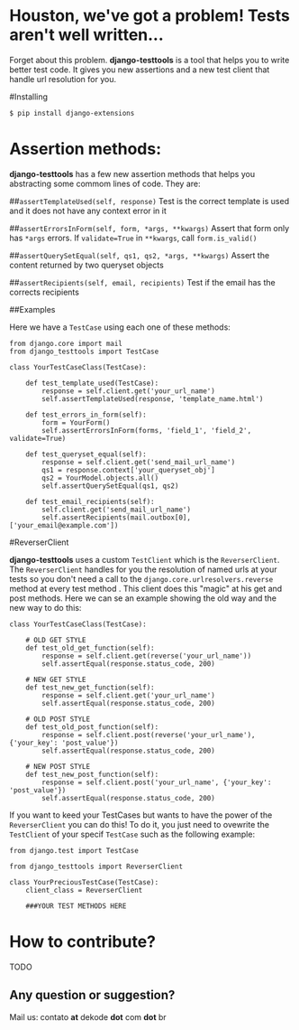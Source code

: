 # Houston, we've got a problem! Tests aren't well written...

Forget about this problem. **django-testtools** is a tool that helps you to write better test code. It gives you new assertions and a new test client that handle url resolution for you.

#Installing

    $ pip install django-extensions

# Assertion methods:

**django-testtools** has a few new assertion methods that helps you abstracting some commom lines of code. They are:

##```assertTemplateUsed(self, response)```
Test is the correct template is used and it does not have any context error in it

##```assertErrorsInForm(self, form, *args, **kwargs)```
Assert that form only has `*args` errors.  If `validate=True` in `**kwargs`, call `form.is_valid()`

##```assertQuerySetEqual(self, qs1, qs2, *args, **kwargs)```
Assert the content returned by two queryset objects

##```assertRecipients(self, email, recipients)```
Test if the email has the corrects recipients

##Examples

Here we have a `TestCase` using each one of these methods:

    from django.core import mail
    from django_testtools import TestCase

    class YourTestCaseClass(TestCase):

        def test_template_used(TestCase):
            response = self.client.get('your_url_name')
            self.assertTemplateUsed(response, 'template_name.html')

        def test_errors_in_form(self):
            form = YourForm()
            self.assertErrorsInForm(forms, 'field_1', 'field_2', validate=True)

        def test_queryset_equal(self):
            response = self.client.get('send_mail_url_name')
            qs1 = response.context['your_queryset_obj']
            qs2 = YourModel.objects.all()
            self.assertQuerySetEqual(qs1, qs2)

        def test_email_recipients(self):
            self.client.get('send_mail_url_name')
            self.assertRecipients(mail.outbox[0], ['your_email@example.com'])


#ReverserClient

**django-testtools** uses a custom `TestClient` which is the `ReverserClient`. The `ReverserClient` handles for you the resolution of named urls at your tests so you don't need a call to the `django.core.urlresolvers.reverse` method at every test method . This client does this "magic" at his get and post methods. Here we can se an example showing the old way and the new way to do this:

    class YourTestCaseClass(TestCase):

        # OLD GET STYLE
        def test_old_get_function(self):
            response = self.client.get(reverse('your_url_name'))
            self.assertEqual(response.status_code, 200)

        # NEW GET STYLE
        def test_new_get_function(self):
            response = self.client.get('your_url_name')
            self.assertEqual(response.status_code, 200)

        # OLD POST STYLE
        def test_old_post_function(self):
            response = self.client.post(reverse('your_url_name'), {'your_key': 'post_value'})
            self.assertEqual(response.status_code, 200)

        # NEW POST STYLE
        def test_new_post_function(self):
            response = self.client.post('your_url_name', {'your_key': 'post_value'})
            self.assertEqual(response.status_code, 200)


If you want to keed your TestCases but wants to have the power of the `ReverserClient` you can do this! To do it, you just need to ovewrite the `TestClient` of your specif `TestCase` such as the following example:

    from django.test import TestCase

    from django_testtools import ReverserClient

    class YourPreciousTestCase(TestCase):
        client_class = ReverserClient

        ###YOUR TEST METHODS HERE

# How to contribute?
TODO

## Any question or suggestion?

Mail us: contato **at** dekode **dot** com **dot** br

